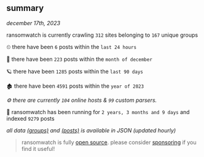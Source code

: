 
## summary
_december 17th, 2023_

ransomwatch is currently crawling `312` sites belonging to `167` unique groups

⏲ there have been `6` posts within the `last 24 hours`

🦈 there have been `223` posts within the `month of december`

🪐 there have been `1285` posts within the `last 90 days`

🏚 there have been `4591` posts within the `year of 2023`

_⚙️ there are currently `104` online hosts & `99` custom parsers._

🦕 ransomwatch has been running for `2 years, 3 months and 9 days` and indexed `9279` posts

_all data  [(groups)](http://ransomwhat.telemetry.ltd/groups) and [(posts)](http://ransomwhat.telemetry.ltd/posts) is available in JSON (updated hourly)_

> ransomwatch is fully [open source](https://github.com/joshhighet/ransomwatch#ransomwatch--). please consider [sponsoring](https://github.com/sponsors/joshhighet) if you find it useful!
